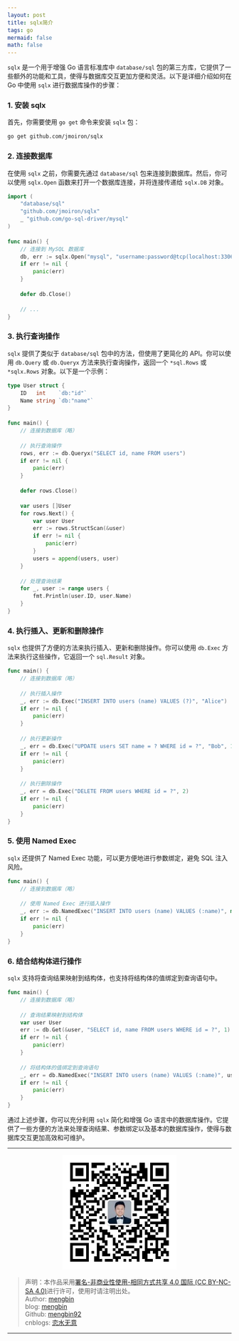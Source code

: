 ```yaml
---
layout: post
title: sqlx简介
tags: go
mermaid: false
math: false
---  
```


`sqlx` 是一个用于增强 Go 语言标准库中 `database/sql` 包的第三方库，它提供了一些额外的功能和工具，使得与数据库交互更加方便和灵活。以下是详细介绍如何在 Go 中使用 `sqlx` 进行数据库操作的步骤：

### 1. 安装 sqlx

首先，你需要使用 `go get` 命令来安装 `sqlx` 包：

```sh
go get github.com/jmoiron/sqlx
```

### 2. 连接数据库

在使用 `sqlx` 之前，你需要先通过 `database/sql` 包来连接到数据库。然后，你可以使用 `sqlx.Open` 函数来打开一个数据库连接，并将连接传递给 `sqlx.DB` 对象。

```go
import (
    "database/sql"
    "github.com/jmoiron/sqlx"
    _ "github.com/go-sql-driver/mysql"
)

func main() {
    // 连接到 MySQL 数据库
    db, err := sqlx.Open("mysql", "username:password@tcp(localhost:3306)/dbname")
    if err != nil {
        panic(err)
    }
    
    defer db.Close()
    
    // ...
}
```

### 3. 执行查询操作

`sqlx` 提供了类似于 `database/sql` 包中的方法，但使用了更简化的 API。你可以使用 `db.Query` 或 `db.Queryx` 方法来执行查询操作，返回一个 `*sql.Rows` 或 `*sqlx.Rows` 对象。以下是一个示例：

```go
type User struct {
    ID   int    `db:"id"`
    Name string `db:"name"`
}

func main() {
    // 连接到数据库（略）
    
    // 执行查询操作
    rows, err := db.Queryx("SELECT id, name FROM users")
    if err != nil {
        panic(err)
    }
    
    defer rows.Close()
    
    var users []User
    for rows.Next() {
        var user User
        err := rows.StructScan(&user)
        if err != nil {
            panic(err)
        }
        users = append(users, user)
    }
    
    // 处理查询结果
    for _, user := range users {
        fmt.Println(user.ID, user.Name)
    }
}
```

### 4. 执行插入、更新和删除操作

`sqlx` 也提供了方便的方法来执行插入、更新和删除操作。你可以使用 `db.Exec` 方法来执行这些操作，它返回一个 `sql.Result` 对象。

```go
func main() {
    // 连接到数据库（略）
    
    // 执行插入操作
    _, err := db.Exec("INSERT INTO users (name) VALUES (?)", "Alice")
    if err != nil {
        panic(err)
    }
    
    // 执行更新操作
    _, err = db.Exec("UPDATE users SET name = ? WHERE id = ?", "Bob", 1)
    if err != nil {
        panic(err)
    }
    
    // 执行删除操作
    _, err = db.Exec("DELETE FROM users WHERE id = ?", 2)
    if err != nil {
        panic(err)
    }
}
```

### 5. 使用 Named Exec

`sqlx` 还提供了 Named Exec 功能，可以更方便地进行参数绑定，避免 SQL 注入风险。

```go
func main() {
    // 连接到数据库（略）
    
    // 使用 Named Exec 进行插入操作
    _, err := db.NamedExec("INSERT INTO users (name) VALUES (:name)", map[string]interface{}{"name": "Eve"})
    if err != nil {
        panic(err)
    }
}
```

### 6. 结合结构体进行操作

`sqlx` 支持将查询结果映射到结构体，也支持将结构体的值绑定到查询语句中。

```go
func main() {
    // 连接到数据库（略）
    
    // 查询结果映射到结构体
    var user User
    err := db.Get(&user, "SELECT id, name FROM users WHERE id = ?", 1)
    if err != nil {
        panic(err)
    }
    
    // 将结构体的值绑定到查询语句
    _, err = db.NamedExec("INSERT INTO users (name) VALUES (:name)", user)
    if err != nil {
        panic(err)
    }
}
```

通过上述步骤，你可以充分利用 `sqlx` 简化和增强 Go 语言中的数据库操作。它提供了一些方便的方法来处理查询结果、参数绑定以及基本的数据库操作，使得与数据库交互更加高效和可维护。  

---

<div align="center">
  <img src="../img/qrcode_wechat.jpg" alt="孟斯特">
</div>

> 声明：本作品采用[署名-非商业性使用-相同方式共享 4.0 国际 (CC BY-NC-SA 4.0)](https://creativecommons.org/licenses/by-nc-sa/4.0/deed.zh)进行许可，使用时请注明出处。  
> Author: [mengbin](mengbin1992@outlook.com)  
> blog: [mengbin](https://mengbin.top)  
> Github: [mengbin92](https://mengbin92.github.io/)  
> cnblogs: [恋水无意](https://www.cnblogs.com/lianshuiwuyi/)  

---
